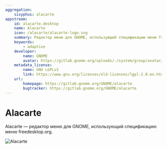 ```yaml
---
aggregation:
    sisyphus: alacarte
appstream:
    id: alacarte.desktop
    name: Alacarte
    icon: /alacarte/alacarte-logo.svg
    summary: Редактор меню для GNOME, использующий спецификацию меню freedesktop.org.
    keywords:
        - adaptive
    developer:
        name: GNOME
        avatar: https://gitlab.gnome.org/uploads/-/system/group/avatar/8/gnomelogo.png?width=48
    metadata_license:
        name: GNU LGPLv2
        link: https://www.gnu.org/licenses/old-licenses/lgpl-2.0.en.html
    url:
        homepage: https://gitlab.gnome.org/GNOME/alacarte
        bugtracker: https://gitlab.gnome.org/GNOME/alacarte
---
```




# Alacarte

Alacarte — редактор меню для GNOME, использующий спецификацию меню freedesktop.org.

![Alacarte](/alacarte/alacarte-1.png)

<!--@include: @apps/_parts/install/content-repo.md-->
